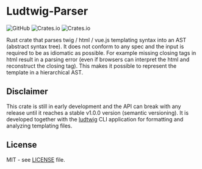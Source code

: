 # Ludtwig-Parser
![GitHub](https://img.shields.io/github/license/MalteJanz/ludtwig-parser?color=blue&style=flat-square)
![Crates.io](https://img.shields.io/crates/v/ludtwig-parser?style=flat-square)
![Crates.io](https://img.shields.io/crates/d/ludtwig-parser?style=flat-square)

Rust crate that parses twig / html / vue.js templating syntax into an AST (abstract syntax tree).
It does not conform to any spec and the input is required to be as idiomatic as possible.
For example missing closing tags in html result in a parsing error (even if browsers can interpret the html and reconstruct the closing tag).
This makes it possible to represent the template in a hierarchical AST.

## Disclaimer
This crate is still in early development and the API can break with any release until it reaches a stable v1.0.0 version (semantic versioning).
It is developed together with the [ludtwig](https://github.com/MalteJanz/ludtwig) CLI application for formatting and analyzing templating files.

## License
MIT - see [LICENSE](https://github.com/MalteJanz/ludtwig-parser/blob/main/LICENSE) file.
